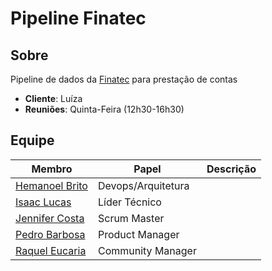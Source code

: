 # Pipeline Finatec

## Sobre
Pipeline de dados da [Finatec](https://www.finatec.org.br/) para prestação de contas

- **Cliente**: Luíza
- **Reuniões**: Quinta-Feira (12h30-16h30)

## Equipe

|Membro|Papel|Descrição|
|------|-----|---------|
|[Hemanoel Brito](https://github.com/hemanoelbritoF)|Devops/Arquitetura| |
|[Isaac Lucas](https://github.com/IsaacLusca)|Líder Técnico||
|[Jennifer Costa](https://github.com/cansancaojennifer)|Scrum Master||
|[Pedro Barbosa](https://github.com/pedrobarbosaocb)|Product Manager||
|[Raquel Eucaria](https://github.com/raqueleucaria)|Community Manager||

